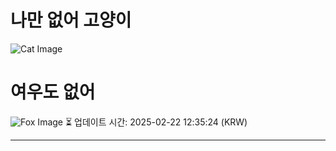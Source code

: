 
# 나만 없어 고양이

![Cat Image](https://cdn2.thecatapi.com/images/bb0.jpg)

# 여우도 없어
![Fox Image](https://randomfox.ca/images/54.jpg)
⏳ 업데이트 시간: 2025-02-22 12:35:24 (KRW)

---

